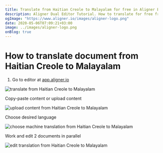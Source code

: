 ```yaml
---
title: Translate from Haitian Creole to Malayalam for free in Aligner Editor
description: Aligner Dual Editor Tutorial. How to translate for free from Haitian Creole to Malayalam. Aligner is multilingual document management platform. 
ogImage: "https://www.aligner.io/images/aligner-logo.png"
date: 2020-05-06T07:09:21+03:00
image: ../images/aligner-logo.png
onBlog: true
---
```


# How to translate document from Haitian Creole to Malayalam

1. Go to editor at [app.aligner.io](https://app.aligner.io "Aligner App web page")

![translate from Haitian Creole to Malayalam](../aligner-blank-editor.png "translate from Haitian Creole to Malayalam")

Copy-paste content or upload content

![upload content from Haitian Creole to Malayalam](../aligner-uploaded-document.png "upload content from Haitian Creole to Malayalam")

Choose desired language

![choose machine translation from Haitian Creole to Malayalam](../aligner-language-dropdown.png "choose machine translation from Haitian Creole to Malayalam")

Work and edit 2 documents in parallel

![edit translation from Haitian Creole to Malayalam](../aligner-double-sitded-editor.png "edit translation from Haitian Creole to Malayalam")

